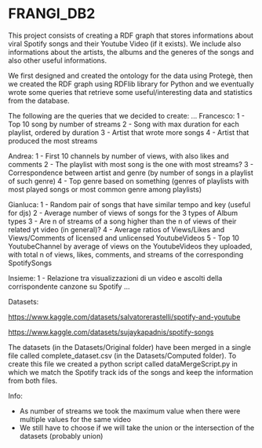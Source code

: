 # FRANGI_DB2

This project consists of creating a RDF graph that stores informations about viral Spotify songs and their Youtube Video (if it exists). We include also informations about the artists, the albums and the generes of the songs and also other useful informations.

We first designed and created the ontology for the data using Protegè, then we created the RDF graph using RDFlib library for Python and we eventually wrote some queries that retrieve some useful/interesting data and statistics from the database.

The following are the queries that we decided to create:
...
Francesco:
 1 - Top 10 song by number of streams
 2 - Song with max duration for each playlist, ordered by duration
 3 - Artist that wrote more songs
 4 - Artist that produced the most streams

Andrea:
 1 - First 10 channels by number of views, with also likes and comments
 2 - The playlist with most song is the one with most streams?
 3 - Correspondence between artist and genre (by number of songs in a playlist of such genre)
 4 - Top genre based on something (genres of playlists with most played songs or most common genre among playlists)

Gianluca:
 1 - Random pair of songs that have similar tempo and key (useful for djs)
 2 - Average number of views of songs for the 3 types of Album types
 3 - Are n of streams of a song higher than the n of views of their related yt video (in general)?
 4 - Average ratios of Views/Likes and Views/Comments of licensed and unlicensed YoutubeVideos
 5 - Top 10 YoutubeChannel by average of views on the YoutubeVideos they uploaded, with total n of views, likes, comments, and streams of the corresponding SpotifySongs

Insieme:
 1 - Relazione tra visualizzazioni di un video e ascolti della corrispondente canzone su Spotify
...



Datasets:

https://www.kaggle.com/datasets/salvatorerastelli/spotify-and-youtube

https://www.kaggle.com/datasets/sujaykapadnis/spotify-songs

The datasets (in the Datasets/Original folder) have been merged in a single file called complete_dataset.csv (in the Datasets/Computed folder). To create this file we created a python script called dataMergeScript.py in which we match the Spotify track ids of the songs and keep the information from both files.



Info:

 - As number of streams we took the maximum value when there were multiple values for the same video
 - We still have to choose if we will take the union or the intersection of the datasets (probably union)
